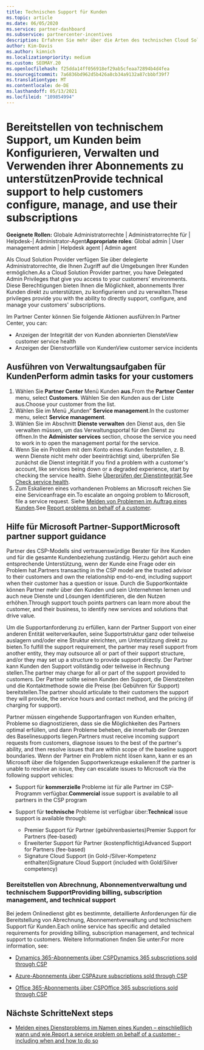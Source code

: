 ```yaml
---
title: Technischen Support für Kunden
ms.topic: article
ms.date: 06/05/2020
ms.service: partner-dashboard
ms.subservice: partnercenter-incentives
description: Erfahren Sie mehr über die Arten des technischen Cloud Solution Provider, die Programmpartner ihren Kunden anbieten können.
author: Kim-Davis
ms.author: kimnich
ms.localizationpriority: medium
ms.custom: SEOMAY.20
ms.openlocfilehash: f25dda14ff056918ef29ab5cfeaa72894b4d4fea
ms.sourcegitcommit: 7a6836bd962d5b426a8cb34a9132a87cbbbf39f7
ms.translationtype: MT
ms.contentlocale: de-DE
ms.lasthandoff: 05/13/2021
ms.locfileid: "109854994"
---
```

# <a name="provide-technical-support-to-help-customers-configure-manage-and-use-their-subscriptions"></a><span data-ttu-id="8785d-103">Bereitstellen von technischem Support, um Kunden beim Konfigurieren, Verwalten und Verwenden ihrer Abonnements zu unterstützen</span><span class="sxs-lookup"><span data-stu-id="8785d-103">Provide technical support to help customers configure, manage, and use their subscriptions</span></span>


<span data-ttu-id="8785d-104">**Geeignete Rollen:** Globale Administratorrechte | Administratorrechte für | Helpdesk-| Administrator-Agent</span><span class="sxs-lookup"><span data-stu-id="8785d-104">**Appropriate roles**: Global admin | User management admin | Helpdesk agent | Admin agent</span></span>

<span data-ttu-id="8785d-105">Als Cloud Solution Provider verfügen Sie über delegierte Administratorrechte, die Ihnen Zugriff auf die Umgebungen Ihrer Kunden ermöglichen.</span><span class="sxs-lookup"><span data-stu-id="8785d-105">As a Cloud Solution Provider partner, you have Delegated Admin Privileges that give you access to your customers' environments.</span></span> <span data-ttu-id="8785d-106">Diese Berechtigungen bieten Ihnen die Möglichkeit, abonnements Ihrer Kunden direkt zu unterstützen, zu konfigurieren und zu verwalten.</span><span class="sxs-lookup"><span data-stu-id="8785d-106">These privileges provide you with the ability to directly support, configure, and manage your customers' subscriptions.</span></span>

<span data-ttu-id="8785d-107">Im Partner Center können Sie folgende Aktionen ausführen:</span><span class="sxs-lookup"><span data-stu-id="8785d-107">In Partner Center, you can:</span></span>

- <span data-ttu-id="8785d-108">Anzeigen der Integrität der von Kunden abonnierten Dienste</span><span class="sxs-lookup"><span data-stu-id="8785d-108">View customer service health</span></span>
- <span data-ttu-id="8785d-109">Anzeigen der Dienstvorfälle von Kunden</span><span class="sxs-lookup"><span data-stu-id="8785d-109">View customer service incidents</span></span>

## <a name="perform-admin-tasks-for-your-customers"></a><span data-ttu-id="8785d-110">Ausführen von Verwaltungsaufgaben für Kunden</span><span class="sxs-lookup"><span data-stu-id="8785d-110">Perform admin tasks for your customers</span></span>

1. <span data-ttu-id="8785d-111">Wählen Sie **Partner Center** Menü Kunden **aus.**</span><span class="sxs-lookup"><span data-stu-id="8785d-111">From the **Partner Center** menu, select **Customers**.</span></span> <span data-ttu-id="8785d-112">Wählen Sie den Kunden aus der Liste aus.</span><span class="sxs-lookup"><span data-stu-id="8785d-112">Choose your customer from the list.</span></span>
2. <span data-ttu-id="8785d-113">Wählen Sie im Menü „Kunden” **Service management**.</span><span class="sxs-lookup"><span data-stu-id="8785d-113">In the customer menu, select **Service management**.</span></span>
3. <span data-ttu-id="8785d-114">Wählen Sie im Abschnitt **Dienste verwalten** den Dienst aus, den Sie verwalten müssen, um das Verwaltungsportal für den Dienst zu öffnen.</span><span class="sxs-lookup"><span data-stu-id="8785d-114">In the **Administer services** section, choose the service you need to work in to open the management portal for the service.</span></span>
4. <span data-ttu-id="8785d-115">Wenn Sie ein Problem mit dem Konto eines Kunden feststellen, z. B. wenn Dienste nicht mehr oder beeinträchtigt sind, überprüfen Sie zunächst die Dienst integrität.</span><span class="sxs-lookup"><span data-stu-id="8785d-115">If you find a problem with a customer's account, like services being down or a degraded experience, start by checking the service health.</span></span> <span data-ttu-id="8785d-116">Siehe [Überprüfen der Dienstintegrität](check-service-health.md).</span><span class="sxs-lookup"><span data-stu-id="8785d-116">See [Check service health](check-service-health.md).</span></span>
5. <span data-ttu-id="8785d-117">Zum Eskalieren eines vorhandenen Problems an Microsoft reichen Sie eine Serviceanfrage ein.</span><span class="sxs-lookup"><span data-stu-id="8785d-117">To escalate an ongoing problem to Microsoft, file a service request.</span></span> <span data-ttu-id="8785d-118">Siehe [Melden von Problemen im Auftrag eines Kunden](report-problems-on-behalf-of-a-customer.md).</span><span class="sxs-lookup"><span data-stu-id="8785d-118">See [Report problems on behalf of a customer](report-problems-on-behalf-of-a-customer.md).</span></span>

## <a name="microsoft-partner-support-guidance"></a><span data-ttu-id="8785d-119">Hilfe für Microsoft Partner-Support</span><span class="sxs-lookup"><span data-stu-id="8785d-119">Microsoft partner support guidance</span></span>

<span data-ttu-id="8785d-120">Partner des CSP-Modells sind vertrauenswürdige Berater für ihre Kunden und für die gesamte Kundenbeziehung zuständig. Hierzu gehört auch eine entsprechende Unterstützung, wenn der Kunde eine Frage oder ein Problem hat.</span><span class="sxs-lookup"><span data-stu-id="8785d-120">Partners transacting in the CSP model are the trusted advisor to their customers and own the relationship end-to-end, including support when their customer has a question or issue.</span></span> <span data-ttu-id="8785d-121">Durch die Supportkontakte können Partner mehr über den Kunden und sein Unternehmen lernen und auch neue Dienste und Lösungen identifizieren, die den Nutzen erhöhen.</span><span class="sxs-lookup"><span data-stu-id="8785d-121">Through support touch points partners can learn more about the customer, and their business, to identify new services and solutions that drive value.</span></span>

<span data-ttu-id="8785d-122">Um die Supportanforderung zu erfüllen, kann der Partner Support von einer anderen Entität weiterverkaufen, seine Supportstruktur ganz oder teilweise auslagern und/oder eine Struktur einrichten, um Unterstützung direkt zu bieten.</span><span class="sxs-lookup"><span data-stu-id="8785d-122">To fulfill the support requirement, the partner may resell support from another entity, they may outsource all or part of their support structure, and/or they may set up a structure to provide support directly.</span></span>  <span data-ttu-id="8785d-123">Der Partner kann Kunden den Support vollständig oder teilweise in Rechnung stellen.</span><span class="sxs-lookup"><span data-stu-id="8785d-123">The partner may charge for all or part of the support provided to customers.</span></span> <span data-ttu-id="8785d-124">Der Partner sollte seinen Kunden den Support, die Dienstzeiten und die Kontaktmethode sowie die Preise (bei Gebühren für Support) bereitstellen.</span><span class="sxs-lookup"><span data-stu-id="8785d-124">The partner should articulate to their customers the support they will provide, the service hours and contact method, and the pricing (if charging for support).</span></span> 

<span data-ttu-id="8785d-125">Partner müssen eingehende Supportanfragen von Kunden erhalten, Probleme so diagnostizieren, dass sie die Möglichkeiten des Partners optimal erfüllen, und dann Probleme beheben, die innerhalb der Grenzen des Baselinesupports liegen.</span><span class="sxs-lookup"><span data-stu-id="8785d-125">Partners must receive incoming support requests from customers, diagnose issues to the best of the partner's ability, and then resolve issues that are within scope of the baseline support boundaries.</span></span> <span data-ttu-id="8785d-126">Wenn der Partner ein Problem nicht lösen kann, kann er es an Microsoft über die folgenden Supportwerkzeuge eskalieren:</span><span class="sxs-lookup"><span data-stu-id="8785d-126">If the partner is unable to resolve an issue, they can escalate issues to Microsoft via the following support vehicles:</span></span>

- <span data-ttu-id="8785d-127">Support für **kommerzielle** Probleme ist für alle Partner im CSP-Programm verfügbar.</span><span class="sxs-lookup"><span data-stu-id="8785d-127">**Commercial** issue support is available to all partners in the CSP program</span></span>

- <span data-ttu-id="8785d-128">Support für **technische** Probleme ist verfügbar über:</span><span class="sxs-lookup"><span data-stu-id="8785d-128">**Technical** issue support is available through:</span></span>

  - <span data-ttu-id="8785d-129">Premier Support für Partner (gebührenbasiertes)</span><span class="sxs-lookup"><span data-stu-id="8785d-129">Premier Support for Partners (fee-based)</span></span>
  - <span data-ttu-id="8785d-130">Erweiterter Support für Partner (kostenpflichtig)</span><span class="sxs-lookup"><span data-stu-id="8785d-130">Advanced Support for Partners (fee-based)</span></span>
  - <span data-ttu-id="8785d-131">Signature Cloud Support (in Gold-/Silver-Kompetenz enthalten)</span><span class="sxs-lookup"><span data-stu-id="8785d-131">Signature Cloud Support (included with Gold/Silver competency)</span></span>

### <a name="providing-billing-subscription-management-and-technical-support"></a><span data-ttu-id="8785d-132">Bereitstellen von Abrechnung, Abonnementverwaltung und technischem Support</span><span class="sxs-lookup"><span data-stu-id="8785d-132">Providing billing, subscription management, and technical support</span></span> 

<span data-ttu-id="8785d-133">Bei jedem Onlinedienst gibt es bestimmte, detaillierte Anforderungen für die Bereitstellung von Abrechnung, Abonnementverwaltung und technischem Support für Kunden.</span><span class="sxs-lookup"><span data-stu-id="8785d-133">Each online service has specific and detailed requirements for providing billing, subscription management, and technical support to customers.</span></span> <span data-ttu-id="8785d-134">Weitere Informationen finden Sie unter:</span><span class="sxs-lookup"><span data-stu-id="8785d-134">For more information, see:</span></span>

- [<span data-ttu-id="8785d-135">Dynamics 365-Abonnements über CSP</span><span class="sxs-lookup"><span data-stu-id="8785d-135">Dynamics 365 subscriptions sold through CSP</span></span>](https://www.microsoftpartnercommunity.com/t5/CSP/Microsoft-Partner-Support-Guidance/m-p/5262#M30)

- [<span data-ttu-id="8785d-136">Azure-Abonnements über CSP</span><span class="sxs-lookup"><span data-stu-id="8785d-136">Azure subscriptions sold through CSP</span></span>](https://www.microsoftpartnercommunity.com/t5/CSP/Microsoft-Partner-Support-Guidance/m-p/5263#M31)

- [<span data-ttu-id="8785d-137">Office 365-Abonnements über CSP</span><span class="sxs-lookup"><span data-stu-id="8785d-137">Office 365 subscriptions sold through CSP</span></span>](https://www.microsoftpartnercommunity.com/t5/CSP/Microsoft-Partner-Support-Guidance/m-p/5264#M32)

## <a name="next-steps"></a><span data-ttu-id="8785d-138">Nächste Schritte</span><span class="sxs-lookup"><span data-stu-id="8785d-138">Next steps</span></span>

- [<span data-ttu-id="8785d-139">Melden eines Dienstproblems im Namen eines Kunden – einschließlich wann und wie.</span><span class="sxs-lookup"><span data-stu-id="8785d-139">Report a service problem on behalf of a customer - including when and how to do so</span></span>](report-problems-on-behalf-of-a-customer.md)